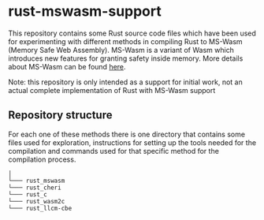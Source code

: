 # rust-mswasm-support
This repository contains some Rust source code files which have been used for experimenting with different methods in compiling Rust to MS-Wasm (Memory Safe Web Assembly). MS-Wasm is a variant of Wasm which introduces new features for granting safety inside memory. More details about MS-Wasm can be found [here](https://github.com/PLSysSec/ms-wasm).

Note: this repository is only intended as a support for initial work, not an actual complete implementation of Rust with MS-Wasm support

## Repository structure
For each one of these methods there is one directory that contains some files used for exploration, instructions for setting up the tools needed for the compilation and commands used for that specific method for the compilation process.

```
│
└─── rust_mswasm
└─── rust_cheri
└─── rust_c
└─── rust_wasm2c
└─── rust_llcm-cbe
```

